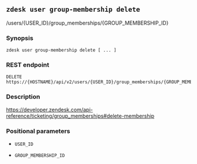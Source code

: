 ## `zdesk user group-membership delete`

/users/{USER_ID}/group_memberships/{GROUP_MEMBERSHIP_ID}

### Synopsis

    zdesk user group-membership delete [ ... ]

### REST endpoint

    DELETE https://{HOSTNAME}/api/v2/users/{USER_ID}/group_memberships/{GROUP_MEMBERSHIP_ID}

### Description

https://developer.zendesk.com/api-reference/ticketing/group_memberships#delete-membership

### Positional parameters

* `USER_ID`

* `GROUP_MEMBERSHIP_ID`

